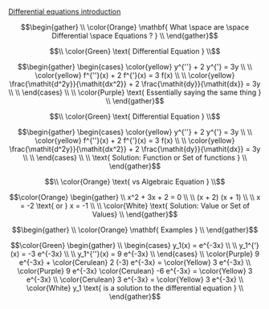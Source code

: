 [Differential equations introduction](https://www.khanacademy.org/math/differential-equations/first-order-differential-equations/differential-equations-intro/v/differential-equation-introduction)

```math
\begin{gather}
\\
\color{Orange} \mathbf{ What \space are \space Differential \space Equations ? }
\\
\end{gather}
```

```math
\\
\color{Green} \text{ Differential Equation }
\\
```

```math
\begin{gather}

  \begin{cases}
    \color{yellow} y^{''} + 2 y^{'} = 3y \\
    \\
    \color{yellow} f^{''}(x) + 2 f^{'}(x) = 3 f(x) \\
    \\
    \color{yellow} \frac{\mathit{d^2y}}{\mathit{dx^2}} + 2 \frac{\mathit{dy}}{\mathit{dx}} = 3y \\
    \\ 
  \end{cases} \\
  \\
\color{Purple} \text{ Essentially saying the same thing } \\
\end{gather}
```

```math
\\
\color{Green} \text{ Differential Equation }
\\
```

```math
\begin{gather}

  \begin{cases}
    \color{yellow} y^{''} + 2 y^{'} = 3y \\
    \\
    \color{yellow} f^{''}(x) + 2 f^{'}(x) = 3 f(x) \\
    \\
    \color{yellow} \frac{\mathit{d^2y}}{\mathit{dx^2}} + 2 \frac{\mathit{dy}}{\mathit{dx}} = 3y \\
    \\ 
  \end{cases} \\
\\
\text{ Solution: Function or Set of functions } \\
\end{gather}
```

```math
\\
\color{Orange} \text{ vs Algebraic Equation }
\\
```

```math
\color{Orange}
\begin{gather}
    \\
     x^2 + 3x + 2 = 0 \\
    \\
    (x + 2) (x + 1) \\
    \\
    x = -2 \text{ or } x = -1 \\
    \\ 
\color{White} \text{ Solution: Value or Set of Values} \\
\end{gather}
```

```math
\begin{gather}
\\
\color{Orange} \mathbf{ Examples }
\\
\end{gather}
```

```math
\color{Green}
\begin{gather}
    \\
  \begin{cases}
    y_1(x) = e^{-3x} \\
    \\
    y_1^{'}(x) = -3 e^{-3x} \\
    \\
    y_1^{''}(x) = 9 e^{-3x} \\
  \end{cases}
  \\
  \color{Purple} 9 e^{-3x} + \color{Cerulean} 2 (-3) e^{-3x} = \color{Yellow} 3 e^{-3x}
  \\
  \color{Purple} 9 e^{-3x} \color{Cerulean} -6 e^{-3x} = \color{Yellow} 3 e^{-3x}
  \\
   \color{Cerulean} 3 e^{-3x} = \color{Yellow} 3 e^{-3x}
  \\
\color{White} y_1 \text{ is a solution to the differential equation } \\
\end{gather}
```
